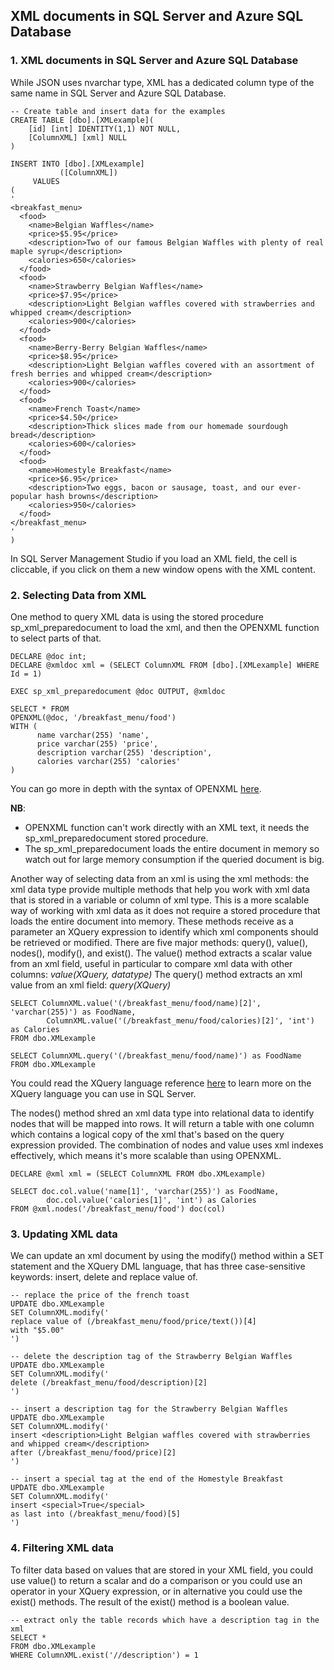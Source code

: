 ## XML documents in SQL Server and Azure SQL Database

### 1. XML documents in SQL Server and Azure SQL Database

While JSON uses nvarchar type, XML has a dedicated column type of the same name in SQL Server and Azure SQL Database.

```
-- Create table and insert data for the examples
CREATE TABLE [dbo].[XMLexample](
	[id] [int] IDENTITY(1,1) NOT NULL,
	[ColumnXML] [xml] NULL
)

INSERT INTO [dbo].[XMLexample]
           ([ColumnXML])
     VALUES
(
'
<breakfast_menu>
  <food>
    <name>Belgian Waffles</name>
    <price>$5.95</price>
    <description>Two of our famous Belgian Waffles with plenty of real maple syrup</description>
    <calories>650</calories>
  </food>
  <food>
    <name>Strawberry Belgian Waffles</name>
    <price>$7.95</price>
    <description>Light Belgian waffles covered with strawberries and whipped cream</description>
    <calories>900</calories>
  </food>
  <food>
    <name>Berry-Berry Belgian Waffles</name>
    <price>$8.95</price>
    <description>Light Belgian waffles covered with an assortment of fresh berries and whipped cream</description>
    <calories>900</calories>
  </food>
  <food>
    <name>French Toast</name>
    <price>$4.50</price>
    <description>Thick slices made from our homemade sourdough bread</description>
    <calories>600</calories>
  </food>
  <food>
    <name>Homestyle Breakfast</name>
    <price>$6.95</price>
    <description>Two eggs, bacon or sausage, toast, and our ever-popular hash browns</description>
    <calories>950</calories>
  </food>
</breakfast_menu>
'
)
``` 

In SQL Server Management Studio if you load an XML field, the cell is cliccable, if you click on them a new window opens with the XML content.


### 2. Selecting Data from XML

One method to query XML data is using the stored procedure sp_xml_preparedocument to load the xml, and then the OPENXML function to select parts of that.

```
DECLARE @doc int;
DECLARE @xmldoc xml = (SELECT ColumnXML FROM [dbo].[XMLexample] WHERE Id = 1)

EXEC sp_xml_preparedocument @doc OUTPUT, @xmldoc 

SELECT * FROM
OPENXML(@doc, '/breakfast_menu/food')
WITH (
	  name varchar(255) 'name',
	  price varchar(255) 'price',
	  description varchar(255) 'description',
	  calories varchar(255) 'calories'
)
```

You can go more in depth with the syntax of OPENXML [here](https://docs.microsoft.com/en-us/sql/t-sql/functions/openxml-transact-sql?view=sql-server-ver15).

**NB**: 
- OPENXML function can't work directly with an XML text, it needs the sp_xml_preparedocument stored procedure.
- The sp_xml_preparedocument loads the entire document in memory so watch out for large memory consumption if the queried document is big.

Another way of selecting data from an xml is using the xml methods: the xml data type provide multiple methods that help you work with xml data that is stored in a variable or column of xml type.
This is a more scalable way of working with xml data as it does not require a stored procedure that loads the entire document into memory.
These methods receive as a parameter an XQuery expression to identify which xml components should be retrieved or modified.
There are five major methods: query(), value(), nodes(), modify(), and exist().
The value() method extracts a scalar value from an xml field, useful in particular to compare xml data with other columns:
*value(XQuery, datatype)*
The query() method extracts an xml value from an xml field:
*query(XQuery)*

```
SELECT ColumnXML.value('(/breakfast_menu/food/name)[2]', 'varchar(255)') as FoodName,
		ColumnXML.value('(/breakfast_menu/food/calories)[2]', 'int') as Calories
FROM dbo.XMLexample

SELECT ColumnXML.query('(/breakfast_menu/food/name)') as FoodName
FROM dbo.XMLexample
```

You could read the XQuery language reference [here](https://docs.microsoft.com/en-us/sql/xquery/xquery-expressions?view=sql-server-ver15) to learn more on the XQuery language you can use in SQL Server.

The nodes() method shred an xml data type into relational data to identify nodes that will be mapped into rows. It will return a table with one column which contains a logical copy of the xml that's based on the query expression provided.
The combination of nodes and value uses xml indexes effectively, which means it's more scalable than using OPENXML.

```
DECLARE @xml xml = (SELECT ColumnXML FROM dbo.XMLexample)

SELECT doc.col.value('name[1]', 'varchar(255)') as FoodName,
		doc.col.value('calories[1]', 'int') as Calories
FROM @xml.nodes('/breakfast_menu/food') doc(col)
```


### 3. Updating XML data

We can update an xml document by using the modify() method within a SET statement and the XQuery DML language, that has three case-sensitive keywords: insert, delete and replace value of.

```
-- replace the price of the french toast
UPDATE dbo.XMLexample
SET ColumnXML.modify('
replace value of (/breakfast_menu/food/price/text())[4]
with "$5.00"
')

-- delete the description tag of the Strawberry Belgian Waffles
UPDATE dbo.XMLexample
SET ColumnXML.modify('
delete (/breakfast_menu/food/description)[2]
')

-- insert a description tag for the Strawberry Belgian Waffles
UPDATE dbo.XMLexample
SET ColumnXML.modify('
insert <description>Light Belgian waffles covered with strawberries and whipped cream</description>   
after (/breakfast_menu/food/price)[2] 
')

-- insert a special tag at the end of the Homestyle Breakfast
UPDATE dbo.XMLexample
SET ColumnXML.modify('
insert <special>True</special>   
as last into (/breakfast_menu/food)[5] 
')
```


### 4. Filtering XML data

To filter data based on values that are stored in your XML field, you could use value() to return a scalar and do a comparison or you could use an operator in your XQuery expression, or in alternative you could use the exist() methods.
The result of the exist() method is a boolean value.

```
-- extract only the table records which have a description tag in the xml
SELECT *
FROM dbo.XMLexample
WHERE ColumnXML.exist('//description') = 1
```